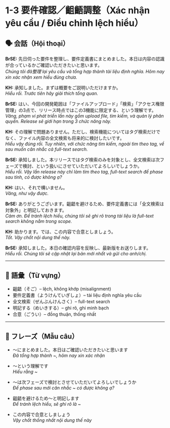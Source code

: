 # 1-3 要件確認／齟齬調整（Xác nhận yêu cầu / Điều chỉnh lệch hiểu）

## 🗣️ 会話（Hội thoại）

**BrSE:** 先日伺った要件を整理し、要件定義書にまとめました。本日は内容の認識が合っているかご確認いただきたいと思います。  
*Chúng tôi đã整理 lại yêu cầu và tổng hợp thành tài liệu định nghĩa. Hôm nay xin xác nhận xem hiểu đúng chưa.*  

**KH:** 承知しました。まずは概要をご説明いただけますか。  
*Hiểu rồi. Trước tiên hãy giải thích tổng quan.*  

**BrSE:** はい、今回の開発範囲は「ファイルアップロード」「検索」「アクセス権限管理」の3点で、リリース時点ではこの3機能に限定する、という理解です。  
*Vâng, phạm vi phát triển lần này gồm upload file, tìm kiếm, và quản lý phân quyền. Release sẽ giới hạn trong 3 chức năng này.*  

**KH:** その理解で問題ありません。ただし、検索機能についてはタグ検索だけでなく、ファイル内容の全文検索も将来的に検討したいです。  
*Hiểu vậy đúng rồi. Tuy nhiên, với chức năng tìm kiếm, ngoài tìm theo tag, về sau muốn cân nhắc cả full-text search.*  

**BrSE:** 承知しました。本リリースではタグ検索のみを対象とし、全文検索は次フェーズで検討、という扱いにさせていただいてよろしいでしょうか。  
*Hiểu rồi. Vậy lần release này chỉ làm tìm theo tag, full-text search để phase sau tính, có được không ạ?*  

**KH:** はい、それで構いません。  
*Vâng, như vậy được.*  

**BrSE:** ありがとうございます。齟齬を避けるため、要件定義書には「全文検索は対象外」と明記しておきます。  
*Cảm ơn. Để tránh lệch hiểu, chúng tôi sẽ ghi rõ trong tài liệu là full-text search không nằm trong scope.*  

**KH:** 助かります。では、この内容で合意としましょう。  
*Tốt. Vậy chốt nội dung thế này.*  

**BrSE:** 承知しました。本日の確認内容を反映し、最新版をお送りします。  
*Hiểu rồi. Chúng tôi sẽ cập nhật lại bản mới nhất và gửi cho anh/chị.*  

---

## 📖 語彙（Từ vựng）

- 齟齬（そご）– lệch, không khớp (misalignment)  
- 要件定義書（ようけんていぎしょ）– tài liệu định nghĩa yêu cầu  
- 全文検索（ぜんぶんけんさく）– full-text search  
- 明記する（めいきする）– ghi rõ, ghi minh bạch  
- 合意（ごうい）– đồng thuận, thống nhất  

---

## 📝 フレーズ（Mẫu câu）

- ～にまとめました。本日はご確認いただきたいと思います  
  *Đã tổng hợp thành ~, hôm nay xin xác nhận*  

- ～という理解です  
  *Hiểu rằng ~*  

- ～は次フェーズで検討とさせていただいてよろしいでしょうか  
  *Để phase sau mới cân nhắc ~ có được không ạ?*  

- 齟齬を避けるため～と明記します  
  *Để tránh lệch hiểu, sẽ ghi rõ là ~*  

- この内容で合意としましょう  
  *Vậy chốt thống nhất nội dung thế này*  
